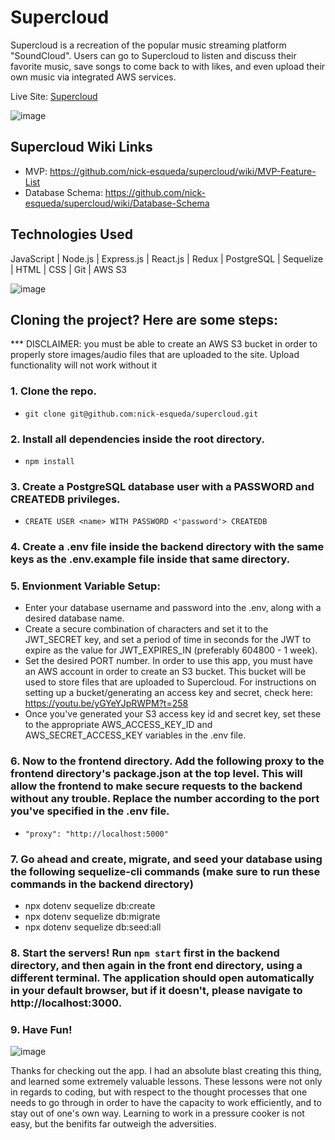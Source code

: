 # Supercloud

Supercloud is a recreation of the popular music streaming platform "SoundCloud". Users can go to Supercloud to listen and discuss their favorite music, save songs to come back to with likes, and even upload their own music via integrated AWS services.

Live Site: [Supercloud](https://supercloud-app.herokuapp.com/)


![image](https://user-images.githubusercontent.com/93935486/158058934-829430a6-1c85-4c90-8e62-71b7b8bd5678.png)


## Supercloud Wiki Links
* MVP: https://github.com/nick-esqueda/supercloud/wiki/MVP-Feature-List
* Database Schema: https://github.com/nick-esqueda/supercloud/wiki/Database-Schema

## Technologies Used
JavaScript | Node.js | Express.js | React.js | Redux | PostgreSQL | Sequelize | HTML | CSS | Git | AWS S3

![image](https://user-images.githubusercontent.com/93935486/158058517-855f11ca-40d8-441d-a232-fc0307e168b6.png)

## Cloning the project? Here are some steps: 
*** DISCLAIMER: you must be able to create an AWS S3 bucket in order to properly store images/audio files that are uploaded to the site. Upload functionality will not work without it

### 1. Clone the repo.
* `git clone git@github.com:nick-esqueda/supercloud.git`
### 2. Install all dependencies inside the root directory.
* `npm install`
### 3. Create a PostgreSQL database user with a PASSWORD and CREATEDB privileges.
* `CREATE USER <name> WITH PASSWORD <'password'> CREATEDB`
### 4. Create a .env file inside the backend directory with the same keys as the .env.example file inside that same directory.
### 5. Envionment Variable Setup:
* Enter your database username and password into the .env, along with a desired database name. 
* Create a secure combination of characters and set it to the JWT_SECRET key, and set a period of time in seconds for the JWT to expire as the value for JWT_EXPIRES_IN (preferably 604800 - 1 week).
* Set the desired PORT number.
In order to use this app, you must have an AWS account in order to create an S3 bucket. This bucket will be used to store files that are uploaded to Supercloud. For instructions on setting up a bucket/generating an access key and secret, check here:
https://youtu.be/yGYeYJpRWPM?t=258
* Once you've generated your S3 access key id and secret key, set these to the appropriate AWS_ACCESS_KEY_ID and AWS_SECRET_ACCESS_KEY variables in the .env file.
### 6. Now to the frontend directory. Add the following proxy to the frontend directory's package.json at the top level. This will allow the frontend to make secure requests to the backend without any trouble. Replace the number according to the port you've specified in the .env file.
* `"proxy": "http://localhost:5000"`
### 7. Go ahead and create, migrate, and seed your database using the following sequelize-cli commands (make sure to run these commands in the backend directory)
* npx dotenv sequelize db:create
* npx dotenv sequelize db:migrate
* npx dotenv sequelize db:seed:all
### 8. Start the servers! Run `npm start` first in the backend directory, and then again in the front end directory, using a different terminal. The application should open automatically in your default browser, but if it doesn't, please navigate to http://localhost:3000.
### 9. Have Fun!

![image](https://user-images.githubusercontent.com/93935486/158058974-e28b5885-da97-44b9-b230-deb7069cd30b.png)


Thanks for checking out the app. I had an absolute blast creating this thing, and learned some extremely valuable lessons. These lessons were not only in regards to coding, but with respect to the thought processes that one needs to go through in order to have the capacity to work efficiently, and to stay out of one's own way. Learning to work in a pressure cooker is not easy, but the benifits far outweigh the adversities.

